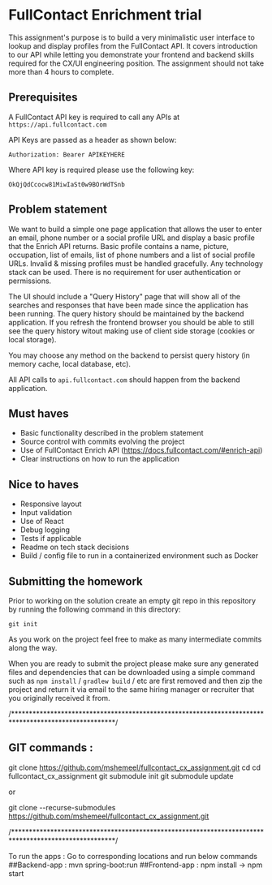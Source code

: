 # FullContact Enrichment trial

This assignment's purpose is to build a very minimalistic user interface to lookup and display profiles from the FullContact API. It covers introduction to our API while letting you demonstrate your frontend and backend skills required for 
the CX/UI engineering position. The assignment should not take more than 4 hours to complete.

## Prerequisites

A FullContact API key is required to call any APIs at `https://api.fullcontact.com`

API Keys are passed as a header as shown below:
```
Authorization: Bearer APIKEYHERE
```

Where API key is required please use the following key: 
```
OkQjQdCcocw81MiwIaSt0w9BOrWdTSnb
```

## Problem statement

We want to build a simple one page application that allows the user to enter an email, phone number or a social profile URL and display a basic profile that the Enrich API returns. Basic profile contains a name, picture, occupation, list of emails, list of phone numbers and a list of social profile URLs. Invalid & missing profiles must be handled gracefully. Any technology stack can be used. There is no requirement for user authentication or permissions.

The UI should include a "Query History" page that will show all of the searches and responses that have been made since the application has 
been running. The query history should be maintained by the backend application. If you refresh the frontend browser you should be able 
to still see the query history witout making use of client side storage (cookies or local storage).

You may choose any method on the backend to persist query history (in memory cache, local database, etc).

All API calls to `api.fullcontact.com` should happen from the backend application. 

## Must haves
* Basic functionality described in the problem statement
* Source control with commits evolving the project
* Use of FullContact Enrich API (https://docs.fullcontact.com/#enrich-api)
* Clear instructions on how to run the application
## Nice to haves
* Responsive layout
* Input validation
* Use of React
* Debug logging
* Tests if applicable
* Readme on tech stack decisions
* Build / config file to run in a containerized environment such as Docker

## Submitting the homework

Prior to working on the solution create an empty git repo in this repository by running the following command in this directory:

```
git init
```

As you work on the project feel free to make as many intermediate commits along the way.

When you are ready to submit the project please make sure any generated files and dependencies that can be downloaded 
using a simple command such as `npm install` / `gradlew build` / etc are first removed and then zip the project and 
return it via email to the same hiring manager or recruiter that you originally received it from.


/*****************************************************************************************************/

## GIT commands :
git clone https://github.com/mshemeel/fullcontact_cx_assignment.git
cd cd fullcontact_cx_assignment
git submodule init
git submodule update

or 

git clone --recurse-submodules  https://github.com/mshemeel/fullcontact_cx_assignment.git

/*****************************************************************************************************/

To run the apps :
Go to corresponding locations and run below commands
##Backend-app : mvn spring-boot:run
##Frontend-app : npm install -> npm start
